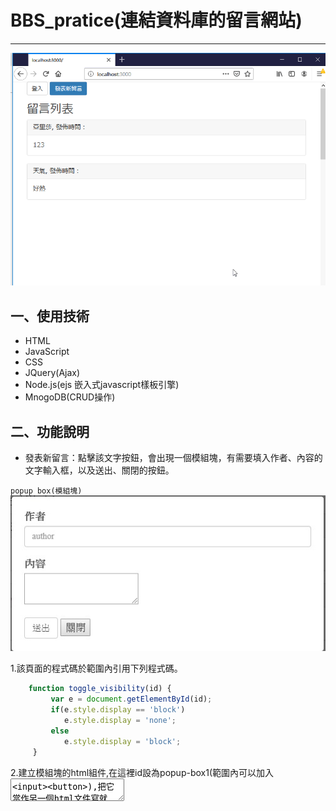 # BBS_pratice(連結資料庫的留言網站)

***

![image](https://github.com/JohnnyOfSnow/BBS_pratice/blob/master/demo_image/m85tz-jeujg.gif)

## 一、使用技術
  * HTML
  * JavaScript
  * CSS
  * JQuery(Ajax)
  * Node.js(ejs 嵌入式javascript樣板引擎)
  * MnogoDB(CRUD操作)

## 二、功能說明
  * 發表新留言：點擊該文字按鈕，會出現一個模組塊，有需要填入作者、內容的文字輸入框，以及送出、關閉的按鈕。

  `popup box(模組塊)`
  ![image](https://github.com/JohnnyOfSnow/BBS_pratice/blob/master/demo_image/popup_box.jpg)

  1.該頁面的程式碼於<head>範圍內引用下列程式碼。

  ```js
	  function toggle_visibility(id) {
	       var e = document.getElementById(id);
	       if(e.style.display == 'block')
	          e.style.display = 'none';
	       else
	          e.style.display = 'block';
	   }
  ```
  2.建立模組塊的html組件,在這裡id設為popup-box1(範圍內可以加入<label><textarea><input><button>),把它當作另一個html文件寫就好。

  ```html
	  <div id="popup-box1" class="popup-position">
	      //can add <label> <textarea> <input> <button>...
	  </div>
  ```

  3.按鈕的onclick方法指向toggle_visibility,參數指向模組塊的id。

  ```html
  onclick="toggle_visibility('popup-box1')
  ```

  4.要關閉模組塊，只要在模組塊內新增一個按鈕，然後onclick方法再次指向模組塊就好。

  ```html
  <button type="button" onclick="toggle_visibility('popup-box1');">關閉</button>
  ```